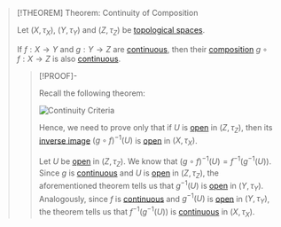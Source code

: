 >[!THEOREM] Theorem: Continuity of Composition
>
>Let $(X, \tau_X)$, $(Y, \tau_Y)$ and $(Z, \tau_Z)$ be [topological spaces](../Topological%20Space.md).
>
>If $f: X \to Y$ and $g: Y \to Z$ are [continuous](Continuity.md#^continuity), then their [composition](../../Analysis/Functions/Composition.md) $g \circ f: X \to Z$ is also [continuous](Continuity.md#^continuity).
>
>>[!PROOF]-
>>
>>Recall the following theorem:
>>
>>![Continuity Criteria](Continuity%20Criteria.md#^continuity-via-openness)
>>
>>Hence, we need to prove only that if $U$ is [open](../Topologies/Open%20Subset.md) in $(Z, \tau_Z)$, then its [inverse image](../../Analysis/Functions/Inverse%20Image.md)  $(g\circ f)^{-1}(U)$ is [open](../Topologies/Open%20Subset.md) in $(X, \tau_X)$.
>>
>>
>>
>>Let $U$ be [open](../Topologies/Open%20Subset.md) in $(Z, \tau_Z)$. We know that $(g\circ f)^{-1}(U) = f^{-1}(g^{-1}(U))$. Since $g$ is [continuous](Continuity.md#^continuity) and $U$ is [open](../Topologies/Open%20Subset.md) in $(Z, \tau_Z)$, the aforementioned theorem tells us that $g^{-1}(U)$ is [open](../Topologies/Open%20Subset.md) in $(Y, \tau_Y)$. Analogously, since $f$ is [continuous](Continuity.md#^continuity) and $g^{-1}(U)$ is [open](../Topologies/Open%20Subset.md) in $(Y, \tau_Y)$, the theorem tells us that $f^{-1}(g^{-1}(U))$ is [continuous](Continuity.md#^continuity) in $(X,\tau_X)$.
>>
>